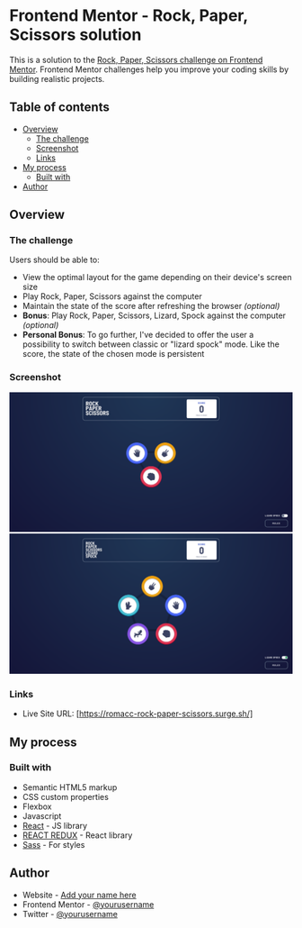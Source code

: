 # Frontend Mentor - Rock, Paper, Scissors solution

This is a solution to the [Rock, Paper, Scissors challenge on Frontend Mentor](https://www.frontendmentor.io/challenges/rock-paper-scissors-game-pTgwgvgH). Frontend Mentor challenges help you improve your coding skills by building realistic projects.

## Table of contents

- [Overview](#overview)
  - [The challenge](#the-challenge)
  - [Screenshot](#screenshot)
  - [Links](#links)
- [My process](#my-process)
  - [Built with](#built-with)
- [Author](#author)

## Overview

### The challenge

Users should be able to:

- View the optimal layout for the game depending on their device's screen size
- Play Rock, Paper, Scissors against the computer
- Maintain the state of the score after refreshing the browser _(optional)_
- **Bonus**: Play Rock, Paper, Scissors, Lizard, Spock against the computer _(optional)_
- **Personal Bonus**: To go further, I've decided to offer the user a possibility to switch between classic or "lizard spock" mode. Like the score, the state of the chosen mode is persistent

### Screenshot

![](./public/screenshot.png)
![](./public/screenshot2.png)

### Links

- Live Site URL: [https://romacc-rock-paper-scissors.surge.sh/]

## My process

### Built with

- Semantic HTML5 markup
- CSS custom properties
- Flexbox
- Javascript
- [React](https://reactjs.org/) - JS library
- [REACT REDUX](https://react-redux.js.org/) - React library
- [Sass](https://sass-lang.com/) - For styles

## Author

- Website - [Add your name here](https://www.your-site.com)
- Frontend Mentor - [@yourusername](https://www.frontendmentor.io/profile/yourusername)
- Twitter - [@yourusername](https://www.twitter.com/yourusername)
